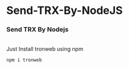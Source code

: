 # Send-TRX-By-NodeJS
### Send TRX By Nodejs
<br>
Just Install tronweb using npm 

```
npm i tronweb
```
